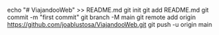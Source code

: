 echo "# ViajandooWeb" >> README.md
git init
git add README.md
git commit -m "first commit"
git branch -M main
git remote add origin https://github.com/joablustosa/ViajandooWeb.git
git push -u origin main